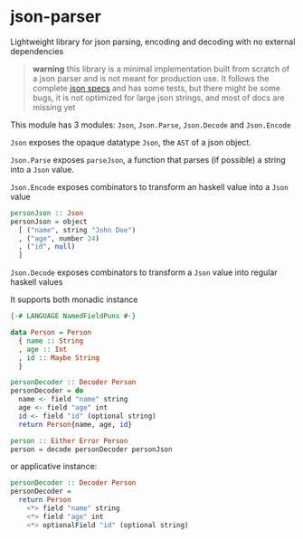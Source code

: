 # json-parser

Lightweight library for json parsing, encoding and decoding with no external dependencies

> **warning** this library is a minimal implementation built from scratch of a json parser and is not meant for production use. It follows the complete [json specs](https://www.json.org/json-en.html) and has some tests, but there might be some bugs, it is not optimized for large json strings, and most of docs are missing yet

This module has 3 modules: `Json`, `Json.Parse`, `Json.Decode` and `Json.Encode`

`Json` exposes the opaque datatype `Json`, the `AST` of a json object.

`Json.Parse` exposes `parseJson`, a function that parses (if possible) a string into a `Json` value.

`Json.Encode` exposes combinators to transform an haskell value into a `Json` value

```hs
personJson :: Json
personJson = object
  [ ("name", string "John Doe")
  , ("age", number 24)
  , ("id", null)
  ]
```

`Json.Decode` exposes combinators to transform a `Json` value into regular haskell values


It supports both monadic instance

```hs
{-# LANGUAGE NamedFieldPuns #-}

data Person = Person
  { name :: String
  , age :: Int
  , id :: Maybe String
  }

personDecoder :: Decoder Person
personDecoder = do
  name <- field "name" string
  age <- field "age" int
  id <- field "id" (optional string)
  return Person{name, age, id}

person :: Either Error Person
person = decode personDecoder personJson
```

or applicative instance:

```hs
personDecoder :: Decoder Person
personDecoder =
  return Person
    <*> field "name" string
    <*> field "age" int
    <*> optionalField "id" (optional string)
```
